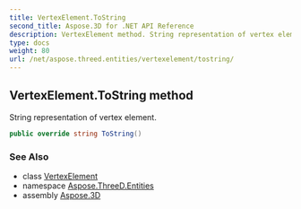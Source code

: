 ```yaml
---
title: VertexElement.ToString
second_title: Aspose.3D for .NET API Reference
description: VertexElement method. String representation of vertex element
type: docs
weight: 80
url: /net/aspose.threed.entities/vertexelement/tostring/
---
```

## VertexElement.ToString method

String representation of vertex element.

```csharp
public override string ToString()
```

### See Also

* class [VertexElement](../)
* namespace [Aspose.ThreeD.Entities](../../../aspose.threed.entities/)
* assembly [Aspose.3D](../../../)


